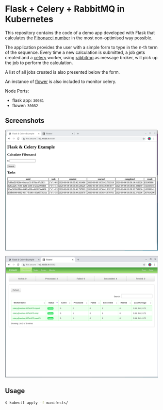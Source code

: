 # Flask + Celery + RabbitMQ in Kubernetes
This repository contains the code of a demo app developed with Flask that calculates the [Fibonacci number](https://en.wikipedia.org/wiki/Fibonacci_number) in the most non-optimised way possible. 

The application provides the user with a simple form to type in the n-th term of the sequence. Every time a new calculation is submitted, a job gets created and a [celery](https://github.com/celery/celery) worker, using [rabbitmq](https://www.rabbitmq.com) as message broker,  will pick up the job to perform the calculation. 

A list of all jobs created is also presented below the form. 

An instance of [flower](https://github.com/mher/flower) is also included to monitor celery. 

Node Ports: 

- flask app: `30081`
- flower: `30082`



## Screenshots

![](resources/images/screenshot_01.png)

![](resources/images/screenshot_02.png)



## Usage

```bash
$ kubectl apply -f manifests/
```